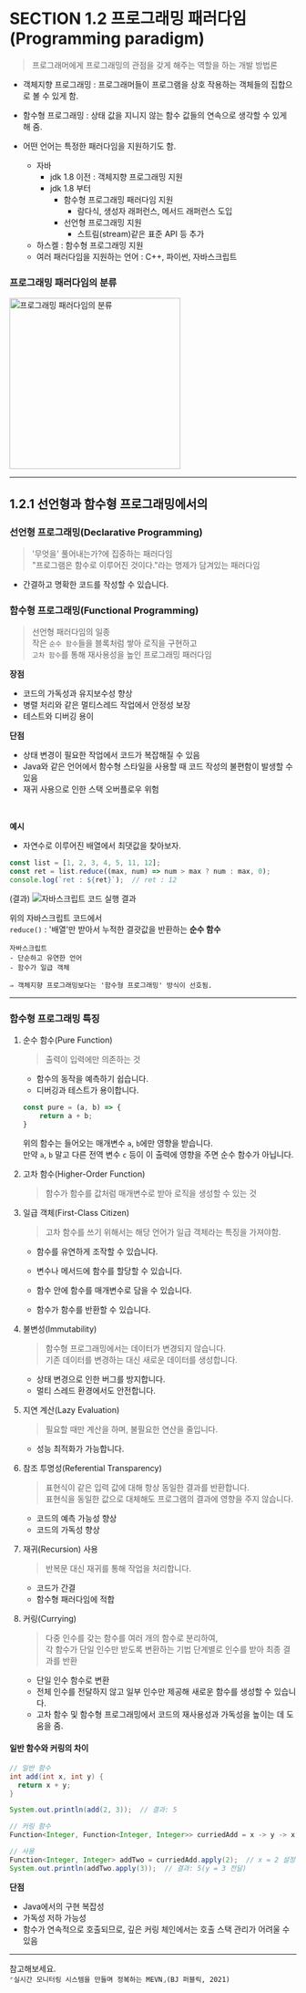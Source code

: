 # SECTION 1.2 프로그래밍 패러다임(Programming paradigm)
> 프로그래머에게 프로그래밍의 관점을 갖게 해주는 역할을 하는 개발 방법론

- 객체지향 프로그래밍 : 프로그래머들이 프로그램을 상호 작용하는 객체들의 집합으로 볼 수 있게 함.
- 함수형 프로그래밍 : 상태 값을 지니지 않는 함수 값들의 연속으로 생각할 수 있게 해 줌.

- 어떤 언어는 특정한 패러다임을 지원하기도 함.
    - 자바
        - jdk 1.8 이전 : 객체지향 프로그래밍 지원
        - jdk 1.8 부터
            - 함수형 프로그래밍 패러다임 지원
                - 람다식, 생성자 래퍼런스, 메서드 래퍼런스 도입
            - 선언형 프로그래밍 지원
                - 스트림(stream)같은 표준 API 등 추가
    - 하스켈 : 함수형 프로그래밍 지원
    - 여러 패러다임을 지원하는 언어 : C++, 파이썬, 자바스크립트

### 프로그래밍 패러다임의 분류

<img src="./img/sort of programming paradigm.png" alt="프로그래밍 패러다임의 분류" style="width:300px;">

---
## 1.2.1 선언형과 함수형 프로그래밍에서의

### 선언형 프로그래밍(Declarative Programming)
> '무엇을' 풀어내는가?에 집중하는 패러다임  
> "프로그램은 함수로 이루어진 것이다."라는 명제가 담겨있는 패러다임

- 간결하고 명확한 코드를 작성할 수 있습니다.

### 함수형 프로그래밍(Functional Programming)
> 선언형 패러다임의 일종  
> 작은 `순수 함수`들을 블록처럼 쌓아 로직을 구현하고  
> `고차 함수`를 통해 재사용성을 높인 프로그래밍 패러다임

**장점**
- 코드의 가독성과 유지보수성 향상
- 병렬 처리와 같은 멀티스레드 작업에서 안정성 보장
- 테스트와 디버깅 용이

**단점**
- 상태 변경이 필요한 작업에서 코드가 복잡해질 수 있음
- Java와 같은 언어에서 함수형 스타일을 사용할 때 코드 작성의 불편함이 발생할 수 있음
- 재귀 사용으로 인한 스택 오버플로우 위험

<br>

**예시**
- 자연수로 이루어진 배열에서 최댓값을 찾아보자.

```javascript
const list = [1, 2, 3, 4, 5, 11, 12];
const ret = list.reduce((max, num) => num > max ? num : max, 0);
console.log(`ret : ${ret}`);  // ret : 12
```
(결과)
![자바스크립트 코드 실행 결과](img/js_practice1_result.png)

위의 자바스크립트 코드에서  
`reduce()` : '배열'만 받아서 누적한 결괏값을 반환하는 **순수 함수**

```
자바스크립트
- 단순하고 유연한 언어
- 함수가 일급 객체

⇒ 객체지향 프로그래밍보다는 '함수형 프로그래밍' 방식이 선호됨.
```

---
### 함수형 프로그래밍 특징

1. 순수 함수(Pure Function)
    > 출력이 입력에만 의존하는 것  

    - 함수의 동작을 예측하기 쉽습니다.  
    - 디버깅과 테스트가 용이합니다.

    ```javascript
    const pure = (a, b) => {
        return a + b;
    }
    ```

    위의 함수는 들어오는 매개변수 `a`, `b`에만 영향을 받습니다.  
    만약 `a`, `b` 말고 다른 전역 변수 `c` 등이 이 출력에 영향을 주면 순수 함수가 아닙니다.

2. 고차 함수(Higher-Order Function)
    > 함수가 함수를 값처럼 매개변수로 받아 로직을 생성할 수 있는 것

3. 일급 객체(First-Class Citizen)
    > 고차 함수를 쓰기 위해서는 해당 언어가 일급 객체라는 특징을 가져야함.  

    - 함수를 유연하게 조작할 수 있습니다.

    - 변수나 메서드에 함수를 할당할 수 있습니다.
    - 함수 안에 함수를 매개변수로 담을 수 있습니다.  
    - 함수가 함수를 반환할 수 있습니다.


4. 불변성(Immutability)
    > 함수형 프로그래밍에서는 데이터가 변경되지 않습니다.  
    > 기존 데이터를 변경하는 대신 새로운 데이터를 생성합니다.  

    - 상태 변경으로 인한 버그를 방지합니다.    
    - 멀티 스레드 환경에서도 안전합니다.  

5. 지연 계산(Lazy Evaluation)
    > 필요할 때만 계산을 하며, 불필요한 연산을 줄입니다.  

    - 성능 최적화가 가능합니다.  

6. 참조 투명성(Referential Transparency)
    > 표현식이 같은 입력 값에 대해 항상 동일한 결과를 반환합니다.  
    > 표현식을 동일한 값으로 대체해도 프로그램의 결과에 영향을 주지 않습니다.  

    - 코드의 예측 가능성 향상  
    - 코드의 가독성 향상  

7. 재귀(Recursion) 사용
    > 반복문 대신 재귀를 통해 작업을 처리합니다.  

    - 코드가 간결  
    - 함수형 패러다임에 적합  

8. 커링(Currying)
    > 다중 인수를 갖는 함수를 여러 개의 함수로 분리하여,  
    > 각 함수가 단일 인수만 받도록 변환하는 기법
    > 단계별로 인수를 받아 최종 결과를 반환

    - 단일 인수 함수로 변환
    - 전체 인수를 전달하지 않고 일부 인수만 제공해 새로운 함수를 생성할 수 있습니다.
    - 고차 함수 및 함수형 프로그래밍에서 코드의 재사용성과 가독성을 높이는 데 도움을 줌.

#### 일반 함수와 커링의 차이
```java
// 일반 함수
int add(int x, int y) {
  return x + y;
}

System.out.println(add(2, 3));  // 결과: 5
```
```java
// 커링 함수
Function<Integer, Function<Integer, Integer>> curriedAdd = x -> y -> x + y;

// 사용
Function<Integer, Integer> addTwo = curriedAdd.apply(2);  // x = 2 설정
System.out.println(addTwo.apply(3));  // 결과: 5(y = 3 전달)
```

**단점**
- Java에서의 구현 복잡성
- 가독성 저하 가능성
- 함수가 연속적으로 호출되므로, 깊은 커링 체인에서는 호출 스택 관리가 어려울 수 있음

---

참고해보세요.  
`⌜실시간 모니터링 시스템을 만들며 정복하는 MEVN⌟(BJ 퍼블릭, 2021)`
